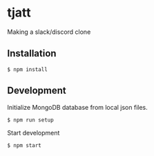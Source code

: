 # tjatt
Making a slack/discord clone

## Installation

```
$ npm install
```
## Development

Initialize MongoDB database from local json files.

```
$ npm run setup
```

Start development

```
$ npm start
```